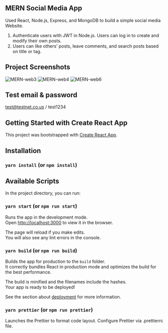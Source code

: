 ## MERN Social Media App

Used React, Node.js, Express, and MongoDB to build a simple social media Website.
1. Authenticate users with JWT in Node.js. Users can log in to create and modify their own posts.
2. Users can like others’ posts, leave comments, and search posts based on title or tag.

## Project Screenshots
![MERN-web3](https://user-images.githubusercontent.com/60259324/180365725-cc92df2e-dcbf-4dc3-95fe-f9fcd03d273e.png)
![MERN-web4](https://user-images.githubusercontent.com/60259324/180365732-d7e276bf-e758-4425-aab8-eafc9ca2b7ac.png)
![MERN-web6](https://user-images.githubusercontent.com/60259324/180365736-9fbeb2ff-a9c1-4d3e-9734-64861a157b05.png)

## Test email & password
test@testnet.co.us / test1234

## Getting Started with Create React App

This project was bootstrapped with [Create React App](https://github.com/facebook/create-react-app).

## Installation

### `yarn install` (or `npm install`)

## Available Scripts

In the project directory, you can run:

### `yarn start` (or `npm run start`)

Runs the app in the development mode.\
Open [http://localhost:3000](http://localhost:3000) to view it in the browser.

The page will reload if you make edits.\
You will also see any lint errors in the console.

### `yarn build` (or `npm run build`)

Builds the app for production to the `build` folder.\
It correctly bundles React in production mode and optimizes the build for the best performance.

The build is minified and the filenames include the hashes.\
Your app is ready to be deployed!

See the section about [deployment](https://facebook.github.io/create-react-app/docs/deployment) for more information.

### `yarn prettier` (or `npm run prettier`)

Launches the Prettier to format code layout. Configure Prettier via .prettierrc file.
